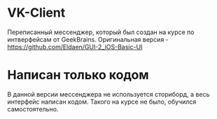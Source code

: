 # VK-Client
Переписанный мессенджер, который был создан на курсе по интверфейсам от GeekBrains.
Оригинальная версия - https://github.com/Eldaen/GUI-2_iOS-Basic-UI

# Написан только кодом
В данной версии мессенджера не используется сториборд, а весь интерфейс написан кодом.
Такого на курсе не было, обучился самостоятельно.
